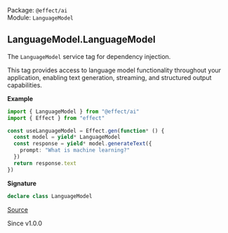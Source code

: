 Package: `@effect/ai`<br />
Module: `LanguageModel`<br />

## LanguageModel.LanguageModel

The `LanguageModel` service tag for dependency injection.

This tag provides access to language model functionality throughout your
application, enabling text generation, streaming, and structured output
capabilities.

**Example**

```ts
import { LanguageModel } from "@effect/ai"
import { Effect } from "effect"

const useLanguageModel = Effect.gen(function* () {
  const model = yield* LanguageModel
  const response = yield* model.generateText({
    prompt: "What is machine learning?"
  })
  return response.text
})
```

**Signature**

```ts
declare class LanguageModel
```

[Source](https://github.com/Effect-TS/effect/tree/main/packages/ai/ai/src/LanguageModel.ts#L100)

Since v1.0.0